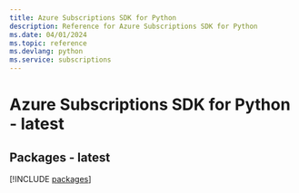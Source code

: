 ```yaml
---
title: Azure Subscriptions SDK for Python
description: Reference for Azure Subscriptions SDK for Python
ms.date: 04/01/2024
ms.topic: reference
ms.devlang: python
ms.service: subscriptions
---
```

# Azure Subscriptions SDK for Python - latest
## Packages - latest
[!INCLUDE [packages](subscriptions-index.md)]